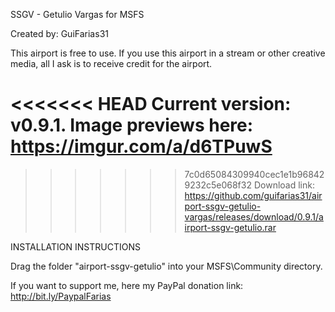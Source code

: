 SSGV - Getulio Vargas for MSFS

Created by: GuiFarias31

This airport is free to use. If you use this airport in a stream or other creative media, all I ask is to receive credit for the airport.

<<<<<<< HEAD
Current version: v0.9.1. Image previews here: https://imgur.com/a/d6TPuwS
=======
>>>>>>> 7c0d65084309940cec1e1b968429232c5e068f32
Download link: https://github.com/guifarias31/airport-ssgv-getulio-vargas/releases/download/0.9.1/airport-ssgv-getulio.rar

INSTALLATION INSTRUCTIONS

Drag the folder "airport-ssgv-getulio" into your MSFS\Community directory.

If you want to support me, here my PayPal donation link: http://bit.ly/PaypalFarias
